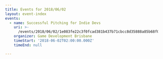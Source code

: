 ```yaml
---
title: Events for 2018/06/02
layout: event-index
events:
  - name: Successful Pitching for Indie Devs
    uri: >-
      /events/2018/06/02/1e083fe22c3f0fcad381b437b71cbcc8d35888a85b68f0bb4d9cfa37e6d6d05f
    organizer: Game Development Brisbane
    timeStart: '2018-06-02T02:00:00.000Z'
    timeEnd: null

---
```

